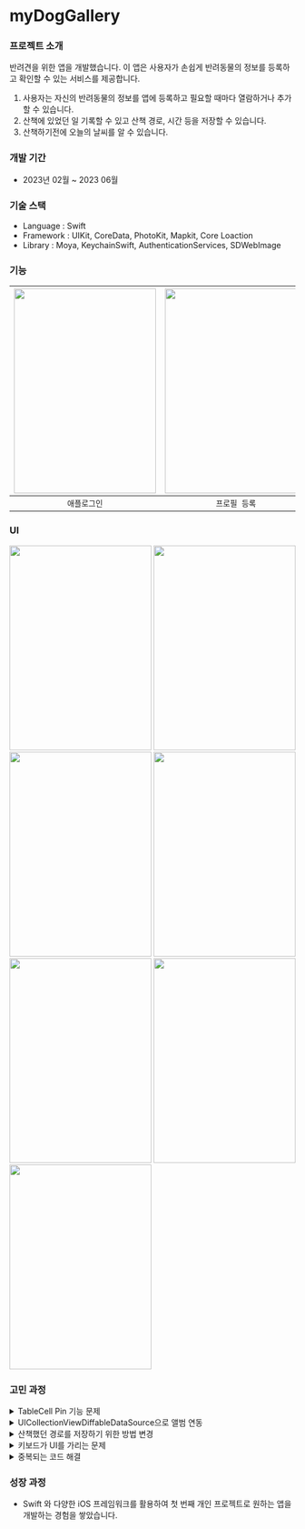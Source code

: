 # myDogGallery

### 프로젝트 소개
반려견을 위한 앱을 개발했습니다. 이 앱은 사용자가 손쉽게 반려동물의 정보를 등록하고 확인할 수 있는 서비스를 제공합니다. 
1. 사용자는 자신의 반려동물의 정보를 앱에 등록하고 필요할 때마다 열람하거나 추가할 수 있습니다.
2. 산책에 있었던 일 기록할 수 있고 산책 경로, 시간 등을 저장할 수 있습니다.
3. 산책하기전에 오늘의 날씨를 알 수 있습니다.
### 개발 기간
- 2023년 02월 ~ 2023 06월
### 기술 스택
  - Language : Swift
  - Framework : UIKit, CoreData, PhotoKit, Mapkit, Core Loaction
  - Library : Moya, KeychainSwift, AuthenticationServices, SDWebImage
    
### 기능 

| <img width="250" height="360" src="https://github.com/LeeHongYul/WorkoutCycle/assets/117960228/2924b2a3-3ec7-413c-9cd7-fa89f59bf43b"> | <img width="250" height="360" src="https://github.com/LeeHongYul/WorkoutCycle/assets/117960228/91eb2681-a5ea-48df-be40-35fb71e8c58f"> | <img width="250" height="360" src=""> | <img width="250" height="360" src="https://github.com/LeeHongYul/WorkoutCycle/assets/117960228/c9e9033f-a87a-4f24-a8f5-c0d5a0c5048c"> | <img width="250" height="360" src="https://github.com/LeeHongYul/WorkoutCycle/assets/117960228/76f6068b-ea78-4581-946f-6710cf1fbb7c"> | <img width="250" height="360" src="https://github.com/LeeHongYul/WorkoutCycle/assets/117960228/c4e16777-ef79-49ba-b617-b5b41ec4d93c"> |
| :----------------------------------------------------------: | :----------------------------------------------------------: | :----------------------------------------------------------: | :----------------------------------------------------------: | :----------------------------------------------------------: | :----------------------------------------------------------: |
|  `애플로그인`   |  `프로필 등록`  | ``  | `산책 기록`  | `오늘의 질문` | `앨범 연동` |





### UI
<img width="250" height="360" src="https://github.com/LeeHongYul/WorkoutCycle/assets/117960228/491c9b99-314b-419d-b241-d0b367cb42f7"> <img width="250" height="360" src="https://github.com/LeeHongYul/WorkoutCycle/assets/117960228/84354a58-3a88-4ab8-9b31-2e35a3d78e29"> <img width="250" height="360" src="https://github.com/LeeHongYul/WorkoutCycle/assets/117960228/1a870444-80fc-4132-9312-f84f3fdddc35"> <img width="250" height="360" src="https://github.com/LeeHongYul/WorkoutCycle/assets/117960228/139bf6c7-3ff0-4aef-a980-60620f9f2d40"> <img width="250" height="360" src="https://github.com/LeeHongYul/WorkoutCycle/assets/117960228/2ccf384f-679d-4917-8aad-a3e1f5008e44"> <img width="250" height="360" src="https://github.com/LeeHongYul/WorkoutCycle/assets/117960228/320d5fa4-c56b-4a4c-8c79-3e4203b4f8d0"> <img width="250" height="360" src="https://github.com/LeeHongYul/WorkoutCycle/assets/117960228/c6ae3d0f-d5b9-46df-9f35-1d2ddd2107ba">

### 고민 과정
<details>
<summary>TableCell Pin 기능 문제</summary>
<div markdown="1">
사용자 정보를 저장하기 위해 CoreData를 사용했고, 저장된 프로필을 TableView로 표시할 때 Pin(상단 고정) 기능을 구현하려고 했습니다.<br>
처음에는 상단 고정 기능은 정상적으로 작동하지만, 앱이 종료된 후 다시 확인해보면 상단 고정 설정이 저장되지 않는 문제가 발생했습니다.<br>
이 문제를 해결하기 위해, 데이터 모델에 Pin 어트리뷰트를 추가하고, 사용자가 프로필을 상단 고정할 경우 해당 어트리뷰트를 true로 설정하여 상태를 저장했습니다.<br>
마지막으로 TableView를 생성할 때, Pin이 true인 프로필만 fetch하는 fetchRequest를 사용하여 데이터를 가져오도록 구현했습니다.<br>
이렇게 함으로써 상단 고정 설정이 앱이 종료되더라도 영구적으로 유지되는 문제를 해결했습니다.<br>
  
```swift
func fetchProfileByPin() {
  let request = ProfileEntity.fetchRequest()
  let sortByPin = NSSortDescriptor(key: "pin", ascending: false)
  
  request.sortDescriptors = [sortByPin]
  do {
      profileList = try mainContext.fetch(request)
  } catch {
      print(error)
  }
}
```
</div>
</details>
<details>
<summary>UICollectionViewDiffableDataSource으로 앨범 연동</summary>
<div markdown="1">
기존의 UICollectionViewDataSource는 데이터를 관리하고 셀을 구성하는 데 필요한 메서드들을 수동으로 구현해야 했습니다.<br>
하지만 UICollectionViewDiffableDataSource를 사용하면 데이터를 섹션과 아이템으로 구성된 스냅샷(Snapshot)으로 관리하기 때문에 기존 데이터를 업데이트하면 자동으로 새로운 레이아웃이 적용되는 기능을 제공하여서 UICollectionViewDiffableDataSource를 사용했습니다.<br>
결론적으로 스크롤도 부드러워지고 뷰를 업데이트하는 과정이 효율적으로 처리되었습니다.<br>
</div>
</details>
<details>
<summary>산책했던 경로를 저장하기 위한 방법 변경</summary>
<div markdown="1">
MapKit을 사용하여 MapView 위에 선을 그리기 위해 MKMapSnapshotter을 활용하여 Snapshot을 찍어 이미지로 데이터를 저장하는 방식 대신, 좌표 두 개만 저장하고 필요할 때마다 선을 그리는 방식으로 구현했습니다.<br>
이렇게 함으로써 이미지의 크기가 크기 때문에 발생할 수 있는 메모리 용량 문제를 해결할 수 있었습니다.<br>
즉, 매번 이미지를 저장하지 않고 필요할 때마다 선을 동적으로 그리기 때문에 더 효율적인 메모리 관리가 가능해졌습니다.<br>
</div>
</details>
<details>
<summary>키보드가 UI를 가리는 문제</summary>
<div markdown="1">
기능 구현 후 실제 기기에서 테스트하면서 발생한 문제 중 하나는 키보드가 화면을 가리면서 화면의 반만 사용 가능했던 상황이었습니다.<br>
기존의 뷰를 완전히 엎고 ScrollView를 적용하여 다시 시작했습니다.<br>
ScrollView를 사용하면 화면을 스크롤하여 키보드가 가리는 부분을 볼 수 있게 되므로, 사용자가 편리하게 모든 내용을 확인할 수 있습니다.<br>
처음에는 이러한 문제를 미리 고려하지 못해 아쉬움을 느낄 수 있습니다.<br>
하지만 이러한 경험을 통해 앞으로는 사용자 경험을 개선하는 데 더 주의를 기울일 수 있고, 더 나은 앱을 제공할 수 있게 되었습니다.<br>
</div>
</details>
<details>
<summary>중복되는 코드 해결</summary>
<div markdown="1">
중복되는 코드 navigationBar.tintColor = .orange를 줄이기 위해 고민한 결과, 새로운 BaseViewController를 생성하여 필요한 ViewController에서 상속받도록 구현하였습니다.<br>
또한 extension을 활용하여 타입에 대해 확장 메소드를 만들면서 중복 코드를 줄이고 유지 보수가 편리해지도록 구현하였습니다.<br>
  
```swift
extension Date {
  func dateToString() -> String {
    let dateString = DateFormatter()
    dateString.dateFormat = "MMM d, yyyy"
    dateString.locale = Locale(identifier: "en_US_POSIX")

    return dateString.string(from: self)
  }
}
```
</div>
</details>

### 성장 과정
- Swift 와 다양한 iOS 프레임워크를 활용하여 첫 번째 개인 프로젝트로 원하는 앱을 개발하는 경험을 쌓았습니다.
